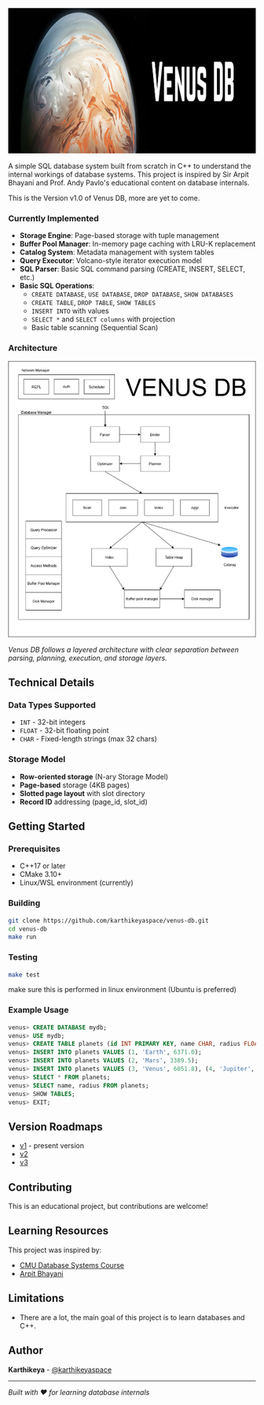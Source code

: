 <img width="1125" height="295" alt="VENUS DB" src="/docs/banner.png" />

A simple SQL database system built from scratch in C++ to understand the internal workings of database systems. This project is inspired by Sir Arpit Bhayani and Prof. Andy Pavlo's educational content on database internals.

This is the Version v1.0 of Venus DB, more are yet to come.

### Currently Implemented
- **Storage Engine**: Page-based storage with tuple management
- **Buffer Pool Manager**: In-memory page caching with LRU-K replacement
- **Catalog System**: Metadata management with system tables
- **Query Executor**: Volcano-style iterator execution model
- **SQL Parser**: Basic SQL command parsing (CREATE, INSERT, SELECT, etc.)
- **Basic SQL Operations**:
  - `CREATE DATABASE`, `USE DATABASE`, `DROP DATABASE`, `SHOW DATABASES`
  - `CREATE TABLE`, `DROP TABLE`, `SHOW TABLES`
  - `INSERT INTO` with values
  - `SELECT *` and `SELECT columns` with projection
  - Basic table scanning (Sequential Scan)

### Architecture

![Venus DB Architecture](/docs/venus.png)

*Venus DB follows a layered architecture with clear separation between parsing, planning, execution, and storage layers.*

## Technical Details

### Data Types Supported
- `INT` - 32-bit integers
- `FLOAT` - 32-bit floating point
- `CHAR` - Fixed-length strings (max 32 chars)

### Storage Model
- **Row-oriented storage** (N-ary Storage Model)
- **Page-based** storage (4KB pages)
- **Slotted page layout** with slot directory
- **Record ID** addressing (page_id, slot_id)

## Getting Started

### Prerequisites
- C++17 or later
- CMake 3.10+
- Linux/WSL environment (currently)

### Building
```bash
git clone https://github.com/karthikeyaspace/venus-db.git
cd venus-db
make run
```

### Testing
```bash
make test
```

make sure this is performed in linux environment (Ubuntu is preferred)

### Example Usage
```sql
venus> CREATE DATABASE mydb;
venus> USE mydb;
venus> CREATE TABLE planets (id INT PRIMARY KEY, name CHAR, radius FLOAT);
venus> INSERT INTO planets VALUES (1, 'Earth', 6371.0);
venus> INSERT INTO planets VALUES (2, 'Mars', 3389.5);
venus> INSERT INTO planets VALUES (3, 'Venus', 6051.8), (4, 'Jupiter', 69911.0);
venus> SELECT * FROM planets;
venus> SELECT name, radius FROM planets;
venus> SHOW TABLES;
venus> EXIT;
```

## Version Roadmaps
- [v1](/docs/notes.v1.md) - present version
- [v2](/docs/notes.v2.md)
- [v3](/docs/notes.v3.md)

## Contributing

This is an educational project, but contributions are welcome!

## Learning Resources

This project was inspired by:
- [CMU Database Systems Course](https://15445.courses.cs.cmu.edu)
- [Arpit Bhayani](https://www.youtube.com/c/ArpitBhayani)

## Limitations

- There are a lot, the main goal of this project is to learn databases and C++.

## Author

**Karthikeya** - [@karthikeyaspace](https://github.com/karthikeyaspace)

---

*Built with ❤️ for learning database internals*
